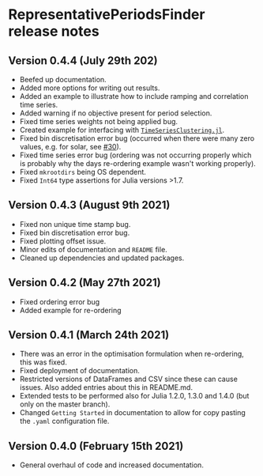 RepresentativePeriodsFinder release notes
==========================================

Version 0.4.4 (July 29th 202)
---------------------------------

- Beefed up documentation.
- Added more options for writing out results.
- Added an example to illustrate how to include ramping and correlation time series.
- Added warning if no objective present for period selection.
- Fixed time series weights not being applied bug.
- Created example for interfacing with [`TimeSeriesClustering.jl`](https://holgerteichgraeber.github.io/TimeSeriesClustering.jl/stable/quickstart/).
- Fixed bin discretisation error bug (occurred when there were many zero values, e.g. for solar, see [#30](https://gitlab.kuleuven.be/UCM/representativeperiodsfinder.jl/-/issues/30)).
- Fixed time series error bug (ordering was not occurring properly which is probably why the days re-ordering example wasn't working properly).
- Fixed `mkrootdirs` being OS dependent.
- Fixed `Int64` type assertions for Julia versions >1.7.

Version 0.4.3 (August 9th 2021)
---------------------------------

- Fixed non unique time stamp bug.
- Fixed bin discretisation error bug.
- Fixed plotting offset issue.
- Minor edits of documentation and `README` file.
- Cleaned up dependencies and updated packages.

Version 0.4.2 (May 27th 2021)
---------------------------------

- Fixed ordering error bug
- Added example for re-ordering

Version 0.4.1 (March 24th 2021)
---------------------------------

- There was an error in the optimisation formulation when re-ordering, this was fixed.
- Fixed deployment of documentation.
- Restricted versions of DataFrames and CSV since these can cause issues. Also added entries about this in README.md.
- Extended tests to be performed also for Julia 1.2.0, 1.3.0 and 1.4.0 (but only on the master branch).
- Changed `Getting Started` in documentation to allow for copy pasting the `.yaml` configuration file.

Version 0.4.0 (February 15th 2021)
---------------------------------

- General overhaul of code and increased documentation.
